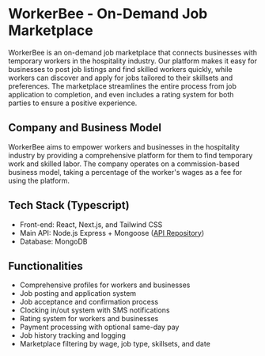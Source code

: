 # WorkerBee - On-Demand Job Marketplace

WorkerBee is an on-demand job marketplace that connects businesses with temporary workers in the hospitality industry. Our platform makes it easy for businesses to post job listings and find skilled workers quickly, while workers can discover and apply for jobs tailored to their skillsets and preferences. The marketplace streamlines the entire process from job application to completion, and even includes a rating system for both parties to ensure a positive experience.

## Company and Business Model

WorkerBee aims to empower workers and businesses in the hospitality industry by providing a comprehensive platform for them to find temporary work and skilled labor. The company operates on a commission-based business model, taking a percentage of the worker's wages as a fee for using the platform.

## Tech Stack (Typescript)

- Front-end: React, Next.js, and Tailwind CSS
- Main API: Node.js Express + Mongoose ([API Repository](https://github.com/kaloca/werkerbee-api))
- Database: MongoDB

## Functionalities

- Comprehensive profiles for workers and businesses
- Job posting and application system
- Job acceptance and confirmation process
- Clocking in/out system with SMS notifications
- Rating system for workers and businesses
- Payment processing with optional same-day pay
- Job history tracking and logging
- Marketplace filtering by wage, job type, skillsets, and date
